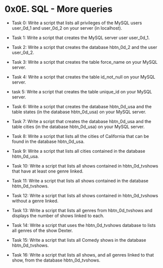 # 0x0E. SQL - More queries

- Task 0:
Write a script that lists all privileges of the MySQL users user_0d_1 and user_0d_2 on your server (in localhost).

- Task 1:
Write a script that creates the MySQL server user user_0d_1.

- Task 2:
Write a script that creates the database hbtn_0d_2 and the user user_0d_2.

- Task 3:
Write a script that creates the table force_name on your MySQL server.

- Task 4:
Write a script that creates the table id_not_null on your MySQL server.

- task 5:
Write a script that creates the table unique_id on your MySQL server.

- Task 6:
Write a script that creates the database hbtn_0d_usa and the table states (in the database hbtn_0d_usa) on your MySQL server.

- Task 7:
Write a script that creates the database hbtn_0d_usa and the table cities (in the database hbtn_0d_usa) on your MySQL server.

- Task 8:
Write a script that lists all the cities of California that can be found in the database hbtn_0d_usa.

- Task 9:
Write a script that lists all cities contained in the database hbtn_0d_usa.

- Task 10:
Write a script that lists all shows contained in hbtn_0d_tvshows that have at least one genre linked.

- Task 11:
Write a script that lists all shows contained in the database hbtn_0d_tvshows.

- Task 12:
Write a script that lists all shows contained in hbtn_0d_tvshows without a genre linked.

- Task 13:
Write a script that lists all genres from hbtn_0d_tvshows and displays the number of shows linked to each.

- Task 14:
Write a script that uses the hbtn_0d_tvshows database to lists all genres of the show Dexter.

- Task 15:
Write a script that lists all Comedy shows in the database hbtn_0d_tvshows.

- Task 16:
Write a script that lists all shows, and all genres linked to that show, from the database hbtn_0d_tvshows.
